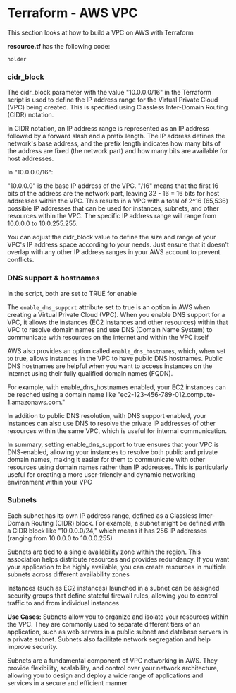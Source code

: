 # Terraform - AWS VPC

This section looks at how to build a VPC on AWS with Terraform

**resource.tf** has the following code:

```
holder
```

### cidr_block 

The cidr_block parameter with the value "10.0.0.0/16" in the Terraform script is used to define the IP address range for the Virtual Private Cloud (VPC) being created. This is specified using Classless Inter-Domain Routing (CIDR) notation.

In CIDR notation, an IP address range is represented as an IP address followed by a forward slash and a prefix length. The IP address defines the network's base address, and the prefix length indicates how many bits of the address are fixed (the network part) and how many bits are available for host addresses.

In "10.0.0.0/16":

"10.0.0.0" is the base IP address of the VPC.
"/16" means that the first 16 bits of the address are the network part, leaving 32 - 16 = 16 bits for host addresses within the VPC.
This results in a VPC with a total of 2^16 (65,536) possible IP addresses that can be used for instances, subnets, and other resources within the VPC. The specific IP address range will range from 10.0.0.0 to 10.0.255.255.

You can adjust the cidr_block value to define the size and range of your VPC's IP address space according to your needs. Just ensure that it doesn't overlap with any other IP address ranges in your AWS account to prevent conflicts.

### DNS support & hostnames

In the script, both are set to TRUE for enable

The `enable_dns_support` attribute set to true is an option in AWS when creating a Virtual Private Cloud (VPC). When you enable DNS support for a VPC, it allows the instances (EC2 instances and other resources) within that VPC to resolve domain names and use DNS (Domain Name System) to communicate with resources on the internet and within the VPC itself

AWS also provides an option called `enable_dns_hostnames`, which, when set to true, allows instances in the VPC to have public DNS hostnames. Public DNS hostnames are helpful when you want to access instances on the internet using their fully qualified domain names (FQDN).

For example, with enable_dns_hostnames enabled, your EC2 instances can be reached using a domain name like "ec2-123-456-789-012.compute-1.amazonaws.com."

In addition to public DNS resolution, with DNS support enabled, your instances can also use DNS to resolve the private IP addresses of other resources within the same VPC, which is useful for internal communication.

In summary, setting enable_dns_support to true ensures that your VPC is DNS-enabled, allowing your instances to resolve both public and private domain names, making it easier for them to communicate with other resources using domain names rather than IP addresses. This is particularly useful for creating a more user-friendly and dynamic networking environment within your VPC

### Subnets 

Each subnet has its own IP address range, defined as a Classless Inter-Domain Routing (CIDR) block. For example, a subnet might be defined with a CIDR block like "10.0.0.0/24," which means it has 256 IP addresses (ranging from 10.0.0.0 to 10.0.0.255)

Subnets are tied to a single availability zone within the region. This association helps distribute resources and provides redundancy. If you want your application to be highly available, you can create resources in multiple subnets across different availability zones

Instances (such as EC2 instances) launched in a subnet can be assigned security groups that define stateful firewall rules, allowing you to control traffic to and from individual instances

**Use Cases:** Subnets allow you to organize and isolate your resources within the VPC. They are commonly used to separate different tiers of an application, such as web servers in a public subnet and database servers in a private subnet. Subnets also facilitate network segregation and help improve security.

Subnets are a fundamental component of VPC networking in AWS. They provide flexibility, scalability, and control over your network architecture, allowing you to design and deploy a wide range of applications and services in a secure and efficient manner
